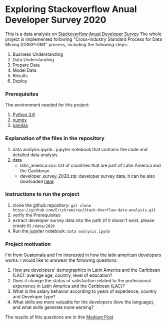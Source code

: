 # Exploring Stackoverflow Anual Developer Survey 2020
This is a data analysis on [Stackoverflow Anual Developer Survey](https://insights.stackoverflow.com/survey) The whole project is implemented following "Cross-Industry Standard Process for Data Mining (CRISP-DM)" process, including the following steps:
1. Business Understanding
2. Data Understanding
3. Prepare Data
4. Model Data
5. Results
6. Deploy
   
 
 ### Prerequisites
The environment needed for this project:
1. [Python 3.6](https://www.python.org/downloads/release/python-360/)
2. [numpy](https://numpy.org/)
3. [pandas](https://pandas.pydata.org/)

### Explanation of the files in the repository
1. data analysis.ipynb : jupyter notebook that contains the code and detailed data analysis
2. data
    - latin_america.csv: list of countries that are part of Latin America and the Caribbean
    - developer_survey_2020.zip: developer survey data, it can be also dowloaded [here](https://drive.google.com/file/d/1dfGerWeWkcyQ9GX9x20rdSGj7WtEpzBB/view). 

### Instructions to run the project
1. clone the github repository: `git clone https://github.com/Erickramirez/Stack-Overflow-data-analysis.git`
2. verify the Prerequisites
3. extract developer survey data into the path (if it doesn't exist, please create it) `/data/2020`
4. Run the jupyter notebook: `data analysis.ipynb`

### Project motivation
I'm from Guatemala and I'm interested in how the latin american developers works. I would like to answear the following questions:

1. How are developers' demographics in Latin America and the Caribbean (LAC): average age, country, level of education?
2. Does it change the status of satisfaction related to the professional experience in Latin America and the Caribbean (LAC)?
3. What is the salary behavior according to years of experience, country and Developer type?
4. What skills are more valuable for the developers (love the language), and what skills generate more earning?

The results of this questions are in this [Medium Post](https://erick-ramirez.medium.com/2020-status-of-people-who-code-around-latin-america-and-the-caribbean-a84004278bf1)

